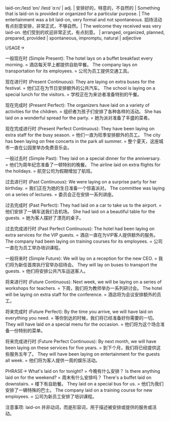 laid-on:/leɪd ˈɒn/ /leɪd ˈɑːn/ | adj. | 安排好的，特意的，不自然的 |  Something that is laid-on is provided or organized for a particular purpose. |  The entertainment was a bit laid-on, very formal and not spontaneous.  招待活动有点刻意安排，非常正式，不够自然。|  The welcome they received was very laid-on.  他们受到的欢迎非常正式，有点刻意。 |  arranged, organized, planned, prepared, provided |  spontaneous, impromptu, natural | adjective


USAGE->

一般现在时 (Simple Present):
The hotel lays on a buffet breakfast every morning. = 酒店每天早上都提供自助早餐。
The company lays on transportation for its employees. = 公司为员工提供交通工具。


现在进行时 (Present Continuous):
They are laying on extra buses for the festival. = 他们正在为节日安排额外的公共汽车。
The school is laying on a special lunch for the visitors. = 学校正在为来访者准备特别的午餐。


现在完成时 (Present Perfect):
The organizers have laid on a variety of activities for the children. = 组织者为孩子们安排了各种各样的活动。
She has laid on a wonderful spread for the party. = 她为派对准备了丰盛的菜肴。


现在完成进行时 (Present Perfect Continuous):
They have been laying on extra staff for the busy season.  =  他们一直为旺季安排额外的员工。
The city has been laying on free concerts in the park all summer. =  整个夏天，这座城市一直在公园里举办免费音乐会。


一般过去时 (Simple Past):
They laid on a special dinner for the anniversary. = 他们为周年纪念准备了一顿特别的晚餐。
The airline laid on extra flights for the holidays. = 航空公司为假期增加了航班。


过去进行时 (Past Continuous):
We were laying on a surprise party for her birthday. = 我们正在为她的生日准备一个惊喜派对。
The committee was laying on a series of lectures. = 委员会正在安排一系列讲座。


过去完成时 (Past Perfect):
They had laid on a car to take us to the airport. = 他们安排了一辆车送我们去机场。
She had laid on a beautiful table for the guests. = 她为客人摆好了漂亮的桌子。


过去完成进行时 (Past Perfect Continuous):
The hotel had been laying on extra services for the VIP guests. = 酒店一直在为VIP客人提供额外的服务。
The company had been laying on training courses for its employees. = 公司一直在为员工举办培训课程。


一般将来时 (Simple Future):
We will lay on a reception for the new CEO. = 我们将为新任首席执行官举办招待会。
They will lay on buses to transport the guests. = 他们将安排公共汽车运送客人。


将来进行时 (Future Continuous):
Next week, we will be laying on a series of workshops for teachers. = 下周，我们将为教师举办一系列研讨会。
The hotel will be laying on extra staff for the conference. = 酒店将为会议安排额外的员工。


将来完成时 (Future Perfect):
By the time you arrive, we will have laid on everything you need. = 等你到达的时候，我们将已经准备好你需要的一切。
They will have laid on a special menu for the occasion. = 他们将为这个场合准备一份特别的菜单。


将来完成进行时 (Future Perfect Continuous):
By next month, we will have been laying on these services for five years. = 到下个月，我们将已经提供这些服务五年了。
They will have been laying on entertainment for the guests all week. = 他们将为客人提供一周的娱乐活动。



PHRASE->
What's laid on for tonight? = 今晚有什么安排？
Is there anything laid on for the weekend? = 周末有什么安排吗？
There's a buffet laid on downstairs. = 楼下有自助餐。
They laid on a special bus for us. = 他们为我们安排了一辆特殊的巴士。
The company laid on a training course for new employees. = 公司为新员工安排了培训课程。


注意事项: 
laid-on 并非动词，而是形容词，用于描述被安排或提供的服务或活动。 
